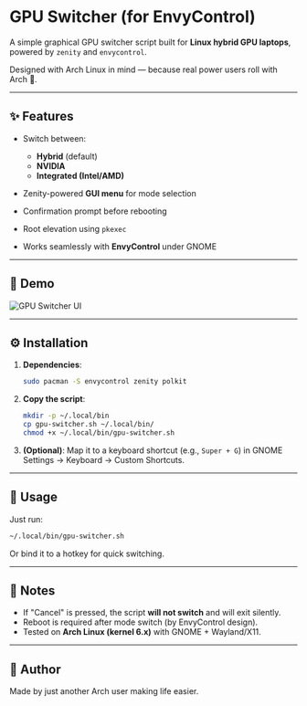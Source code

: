# GPU Switcher  (for EnvyControl)

A simple graphical GPU switcher script built for **Linux hybrid GPU laptops**, powered by `zenity` and `envycontrol`.

Designed with Arch Linux in mind — because real power users roll with Arch 🐧. 

---
## ✨ Features

* Switch between:

  * **Hybrid** (default)
  * **NVIDIA**
  * **Integrated (Intel/AMD)**
* Zenity-powered **GUI menu** for mode selection
* Confirmation prompt before rebooting
* Root elevation using `pkexec`
* Works seamlessly with **EnvyControl** under GNOME

---

## 💽 Demo

![GPU Switcher UI](demo.png)

---

## ⚙️ Installation

1. **Dependencies**:

   ```bash
   sudo pacman -S envycontrol zenity polkit
   ```

2. **Copy the script**:

   ```bash
   mkdir -p ~/.local/bin
   cp gpu-switcher.sh ~/.local/bin/
   chmod +x ~/.local/bin/gpu-switcher.sh
   ```

3. **(Optional)**: Map it to a keyboard shortcut (e.g., `Super + G`) in GNOME Settings → Keyboard → Custom Shortcuts.

---

## 🚀 Usage

Just run:

```bash
~/.local/bin/gpu-switcher.sh
```

Or bind it to a hotkey for quick switching.

---

## 🧠 Notes

* If "Cancel" is pressed, the script **will not switch** and will exit silently.
* Reboot is required after mode switch (by EnvyControl design).
* Tested on **Arch Linux (kernel 6.x)** with GNOME + Wayland/X11.


---

## 🦘 Author

Made by  just another Arch user making life easier.
